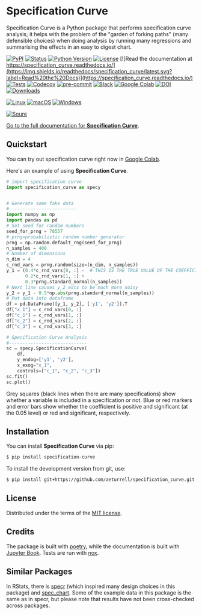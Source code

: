 # Specification Curve

Specification Curve is a Python package that performs specification curve analysis; it helps with the problem of the "garden of forking paths" (many defensible choices) when doing analysis by running many regressions and summarising the effects in an easy to digest chart.

[![PyPI](https://img.shields.io/pypi/v/specification_curve.svg)](https://pypi.org/project/specification_curve/)
[![Status](https://img.shields.io/pypi/status/specification_curve.svg)](https://pypi.org/project/specification_curve/)
[![Python Version](https://img.shields.io/pypi/pyversions/specification_curve)](https://pypi.org/project/specification_curve)
[![License](https://img.shields.io/pypi/l/specification_curve)](https://opensource.org/licenses/MIT)
[![Read the documentation at https://specification_curve.readthedocs.io/](https://img.shields.io/readthedocs/specification_curve/latest.svg?label=Read%20the%20Docs)](https://specification_curve.readthedocs.io/)
[![Tests](https://github.com/aeturrell/specification_curve/workflows/Tests/badge.svg)](https://github.com/aeturrell/specification_curve/actions?workflow=Tests)
[![Codecov](https://codecov.io/gh/aeturrell/specification_curve/branch/main/graph/badge.svg)](https://codecov.io/gh/aeturrell/specification_curve)
[![pre-commit](https://img.shields.io/badge/pre--commit-enabled-brightgreen?logo=pre-commit&logoColor=white)](https://github.com/pre-commit/pre-commit)
[![Black](https://img.shields.io/badge/code%20style-black-000000.svg)](https://github.com/psf/black)
[![Google Colab](https://colab.research.google.com/assets/colab-badge.svg)](https://colab.research.google.com/gist/aeturrell/438fb066e4471312667268669cef2c11/specification_curve-examples.ipynb)
[![DOI](https://zenodo.org/badge/282989537.svg)](https://zenodo.org/badge/latestdoi/282989537)
[![Downloads](https://static.pepy.tech/badge/specification-curve)](https://pepy.tech/project/Specification_curve)

[![Linux](https://svgshare.com/i/Zhy.svg)](https://svgshare.com/i/Zhy.svg)
[![macOS](https://svgshare.com/i/ZjP.svg)](https://svgshare.com/i/ZjP.svg)
[![Windows](https://svgshare.com/i/ZhY.svg)](https://svgshare.com/i/ZhY.svg)

[![Soure](https://img.shields.io/badge/source%20code-github-lightgrey?style=for-the-badge)](https://github.com/aeturrell/specification_curve)

[Go to the full documentation for **Specification Curve**](https://specification_curve.readthedocs.io/).

## Quickstart

You can try out specification curve right now in [Google Colab](https://colab.research.google.com/gist/aeturrell/438fb066e4471312667268669cef2c11/specification_curve-examples.ipynb).

Here's an example of using **Specification Curve**.

```python
# import specification curve
import specification_curve as specy


# Generate some fake data
# ------------------------
import numpy as np
import pandas as pd
# Set seed for random numbers
seed_for_prng = 78557
# prng=probabilistic random number generator
prng = np.random.default_rng(seed_for_prng)  
n_samples = 400
# Number of dimensions
n_dim = 4
c_rnd_vars = prng.random(size=(n_dim, n_samples))
y_1 = (0.4*c_rnd_vars[0, :] -  # THIS IS THE TRUE VALUE OF THE COEFFICIENT
       0.2*c_rnd_vars[1, :] +
       0.3*prng.standard_normal(n_samples))
# Next line causes y_2 ests to be much more noisy
y_2 = y_1 - 0.5*np.abs(prng.standard_normal(n_samples))
# Put data into dataframe
df = pd.DataFrame([y_1, y_2], ['y1', 'y2']).T
df["x_1"] = c_rnd_vars[0, :]
df["c_1"] = c_rnd_vars[1, :]
df["c_2"] = c_rnd_vars[2, :]
df["c_3"] = c_rnd_vars[3, :]

# Specification Curve Analysis
#-----------------------------
sc = specy.SpecificationCurve(
    df,
    y_endog=['y1', 'y2'],
    x_exog="x_1",
    controls=["c_1", "c_2", "c_3"])
sc.fit()
sc.plot()
```

Grey squares (black lines when there are many specifications) show whether a variable is included in a specification or not. Blue or red markers and error bars show whether the coefficient is positive and significant (at the 0.05 level) or red and significant, respectively.

## Installation

You can install **Specification Curve** via pip:

```bash
$ pip install specification-curve
```

To install the development version from git, use:

```bash
$ pip install git+https://github.com/aeturrell/specification_curve.git
```

## License

Distributed under the terms of the [MIT license](https://opensource.org/licenses/MIT).

## Credits

The package is built with [poetry](https://python-poetry.org/), while the documentation is built with [Jupyter Book](https://jupyterbook.org). Tests are run with [nox](https://nox.thea.codes/en/stable/).

## Similar Packages

In RStats, there is [specr](https://github.com/masurp/specr) (which inspired many design choices in this package) and [spec_chart](https://github.com/ArielOrtizBobea/spec_chart). Some of the example data in this package is the same as in specr, but please note that results have not been cross-checked across packages.

